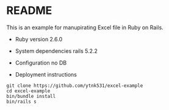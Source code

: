 # README

This is an example for manupirating Excel file in Ruby on Rails.

* Ruby version
2.6.0

* System dependencies
rails 5.2.2

* Configuration
no DB

* Deployment instructions

```
git clone https://github.com/ytnk531/excel-example
cd excel-example
bin/bundle install
bin/rails s
```

